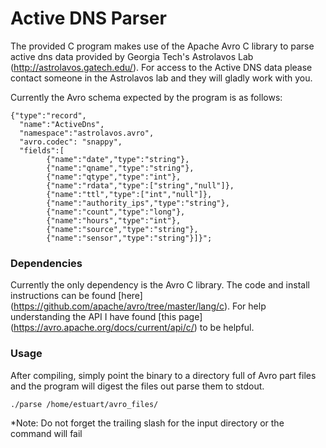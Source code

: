 # Active DNS Parser

The provided C program makes use of the Apache Avro C library to parse active dns data provided by Georgia Tech's Astrolavos Lab (http://astrolavos.gatech.edu/). For access to the Active DNS data please contact someone in the Astrolavos lab and they will gladly work with you.

Currently the Avro schema expected by the program is as follows:

```json"
{"type":"record",
  "name":"ActiveDns",
  "namespace":"astrolavos.avro",
  "avro.codec": "snappy",
  "fields":[
        {"name":"date","type":"string"},
        {"name":"qname","type":"string"},
        {"name":"qtype","type":"int"},
        {"name":"rdata","type":["string","null"]},
        {"name":"ttl","type":["int","null"]},
        {"name":"authority_ips","type":"string"},
        {"name":"count","type":"long"},
        {"name":"hours","type":"int"},
        {"name":"source","type":"string"},
        {"name":"sensor","type":"string"}]}";
```


### Dependencies

Currently the only dependency is the Avro C library. The code and install instructions can be found [here] (https://github.com/apache/avro/tree/master/lang/c). For help understanding the API I have found [this page] (https://avro.apache.org/docs/current/api/c/) to be helpful.

### Usage

After compiling, simply point the binary to a directory full of Avro part files and the program will digest the files out parse them to stdout.

```shell
./parse /home/estuart/avro_files/
```
*Note: Do not forget the trailing slash for the input directory or the command will fail
